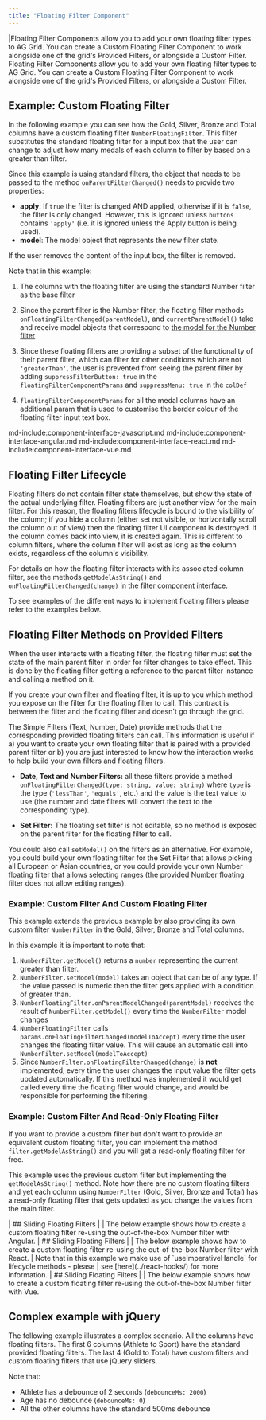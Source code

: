 ```yaml
---
title: "Floating Filter Component"
---
```


<framework-specific-section frameworks="javascript,angular,vue">
|Floating Filter Components allow you to add your own floating filter types to AG Grid. You can create a Custom Floating Filter Component to work alongside one of the grid's Provided Filters, or alongside a Custom Filter.
</framework-specific-section>

<framework-specific-section frameworks="react">
<video-section id="CxwfX4KodaM" title="React Floating Filters" header="true">
Floating Filter Components allow you to add your own floating filter types to AG Grid. You can create a Custom Floating Filter Component to work alongside one of the grid's Provided Filters, or alongside a Custom Filter.
</video-section>
</framework-specific-section>

## Example: Custom Floating Filter

In the following example you can see how the Gold, Silver, Bronze and Total columns have a custom floating filter `NumberFloatingFilter`. This filter substitutes the standard floating filter for a input box that the user can change to adjust how many medals of each column to filter by based on a greater than filter.

Since this example is using standard filters, the object that needs to be passed to the method `onParentFilterChanged()` needs to provide two properties:

- **apply**: If `true` the filter is changed AND applied, otherwise if it is `false`, the filter is only changed. However, this is ignored unless `buttons` contains `'apply'` (i.e. it is ignored unless the Apply button is being used).
- **model**: The model object that represents the new filter state.

If the user removes the content of the input box, the filter is removed.

Note that in this example:

1. The columns with the floating filter are using the standard Number filter as the base filter

1. Since the parent filter is the Number filter, the floating filter methods `onFloatingFilterChanged(parentModel)`, and `currentParentModel()` take and receive model objects that correspond to [the model for the Number filter](/filter-number/#number-filter-model)

1. Since these floating filters are providing a subset of the functionality of their parent filter, which can filter for other conditions which are not `'greaterThan'`, the user is prevented from seeing the parent filter by adding `suppressFilterButton: true` in the `floatingFilterComponentParams` and `suppressMenu: true` in the `colDef`

1. `floatingFilterComponentParams` for all the medal columns have an additional param that is used to customise the border colour of the floating filter input text box.

<grid-example title='Custom Floating Filter' name='custom-floating-filter' type='generated' options='{ "includeNgFormsModule" : true}'></grid-example>

md-include:component-interface-javascript.md
md-include:component-interface-angular.md
md-include:component-interface-react.md
md-include:component-interface-vue.md

<interface-documentation interfaceName='IFloatingFilterParams' ></interface-documentation>

## Floating Filter Lifecycle

Floating filters do not contain filter state themselves, but show the state of the actual underlying filter. Floating filters are just another view for the main filter. For this reason, the floating filters lifecycle is bound to the visibility of the column; if you hide a column (either set not visible, or horizontally scroll the column out of view) then the floating filter UI component is destroyed. If the column comes back into view, it is created again. This is different to column filters, where the column filter will exist as long as the column exists, regardless of the column's visibility.

For details on how the floating filter interacts with its associated column filter, see the methods `getModelAsString()` and `onFloatingFilterChanged(change)` in the [filter component interface](/component-filter/).

To see examples of the different ways to implement floating filters please refer to the examples below.


## Floating Filter Methods on Provided Filters

When the user interacts with a floating filter, the floating filter must set the state of the main parent filter in order for filter changes to take effect. This is done by the floating filter getting a reference to the parent filter instance and calling a method on it.

If you create your own filter and floating filter, it is up to you which method you expose on the filter for the floating filter to call. This contract is between the filter and the floating filter and doesn't go through the grid.

The Simple Filters (Text, Number, Date) provide methods that the corresponding provided floating filters can call. This information is useful if a) you want to create your own floating filter that is paired with a provided parent filter or b) you are just interested to know how the interaction works to help build your own filters and floating filters.

- **Date, Text and Number Filters:** all these filters provide a method `onFloatingFilterChanged(type: string, value: string)` where `type` is the type (`'lessThan'`, `'equals'`, etc.) and the value is the text value to use (the number and date filters will convert the text to the corresponding type).

- **Set Filter:** The floating set filter is not editable, so no method is exposed on the parent filter for the floating filter to call.

You could also call `setModel()` on the filters as an alternative. For example, you could build your own floating filter for the Set Filter that allows picking all European or Asian countries, or you could provide your own Number floating filter that allows selecting ranges (the provided Number floating filter does not allow editing ranges).

### Example: Custom Filter And Custom Floating Filter

This example extends the previous example by also providing its own custom filter `NumberFilter` in the Gold, Silver, Bronze and Total columns.

In this example it is important to note that:

1. `NumberFilter.getModel()` returns a `number` representing the current greater than filter.
1. `NumberFilter.setModel(model)` takes an object that can be of any type. If the value passed is numeric then the filter gets applied with a condition of greater than.
1. `NumberFloatingFilter.onParentModelChanged(parentModel)` receives the result of `NumberFilter.getModel()` every time the `NumberFilter` model changes
1. `NumberFloatingFilter` calls `params.onFloatingFilterChanged(modelToAccept)` every time the user changes the floating filter value. This will cause an automatic call into `NumberFilter.setModel(modelToAccept)`
1. Since `NumberFilter.onFloatingFilterChanged(change)` is **not** implemented, every time the user changes the input value the filter gets updated automatically. If this method was implemented it would get called every time the floating filter would change, and would be responsible for performing the filtering.

<grid-example title='Custom Filter and Floating Filter' name='custom-filter-and-floating-filter' type='generated' options='{"includeNgFormsModule" : true}'></grid-example>

### Example: Custom Filter And Read-Only Floating Filter

If you want to provide a custom filter but don't want to provide an equivalent custom floating filter, you can implement the method `filter.getModelAsString()` and you will get a read-only floating filter for free.


This example uses the previous custom filter but implementing the `getModelAsString()` method. Note how there are no custom floating filters and yet each column using `NumberFilter` (Gold, Silver, Bronze and Total) has a read-only floating filter that gets updated as you change the values from the main filter.

<grid-example title='Custom Filter Only' name='custom-filter' type='generated'></grid-example>

<framework-specific-section frameworks="angular">
| ## Sliding Floating Filters
|
| The below example shows how to create a custom floating filter re-using the out-of-the-box Number filter with Angular.
</framework-specific-section>

<framework-specific-section frameworks="angular">
<grid-example title='Angular Floating Filter Component' name='floating-filter-component' type='generated' options='{ "exampleHeight": 370, "includeNgFormsModule" : true }'></grid-example>
</framework-specific-section>

<framework-specific-section frameworks="react">
| ## Sliding Floating Filters
|
| The below example shows how to create a custom floating filter re-using the out-of-the-box Number filter with React.
</framework-specific-section>

<framework-specific-section frameworks="react">
<grid-example title='React Floating Filter Component' name='floating-filter-component' type='generated' options='{ "exampleHeight": 370, "onlyShow": "react" }'></grid-example>
</framework-specific-section>

<framework-specific-section frameworks="react">
| Note that in this example we make use of `useImperativeHandle` for lifecycle methods - please
| see [here](../react-hooks/) for more information.
</framework-specific-section>

<framework-specific-section frameworks="vue">
| ## Sliding  Floating Filters
|
| The below example shows how to create a custom floating filter re-using the out-of-the-box Number filter with Vue.
</framework-specific-section>

<framework-specific-section frameworks="vue">
<grid-example title='Vue Floating Filter Component' name='floating-filter-component' type='generated' options='{ "exampleHeight": 370 }'></grid-example>
</framework-specific-section>

## Complex example with jQuery

The following example illustrates a complex scenario. All the columns have floating filters. The first 6 columns (Athlete to Sport) have the standard provided floating filters. The last 4 (Gold to Total) have custom filters and custom floating filters that use jQuery sliders.

Note that:

- Athlete has a debounce of 2 seconds (`debounceMs: 2000`)
- Age has no debounce (`debounceMs: 0`)
- All the other columns have the standard 500ms debounce

<grid-example title='Custom Complex Filter and Floating Filter' name='custom-complex-filter-and-floating-filter' type='typescript' options='{ "extras": ["jquery", "jqueryui"] }'></grid-example>

